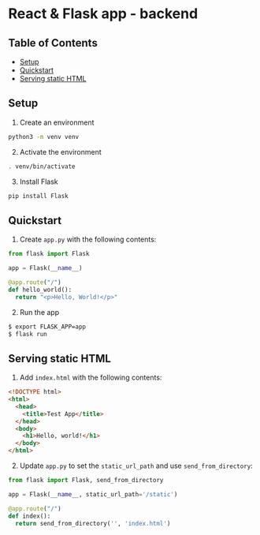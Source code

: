 # React & Flask app - backend

## Table of Contents

- [Setup](#setup)
- [Quickstart](#quickstart)
- [Serving static HTML](#serving-static-html)

## Setup

1. Create an environment

```bash
python3 -m venv venv
```

2. Activate the environment

```bash
. venv/bin/activate
```

3. Install Flask

```bash
pip install Flask
```

## Quickstart

1. Create `app.py` with the following contents:

```python
from flask import Flask

app = Flask(__name__)

@app.route("/")
def hello_world():
  return "<p>Hello, World!</p>"
```

2. Run the app

```bash
$ export FLASK_APP=app
$ flask run
```

## Serving static HTML

1. Add `index.html` with the following contents:

```html
<!DOCTYPE html>
<html>
  <head>
    <title>Test App</title>
  </head>
  <body>
    <h1>Hello, world!</h1>
  </body>
</html>
```

2. Update `app.py` to set the `static_url_path` and use `send_from_directory`:

```python
from flask import Flask, send_from_directory

app = Flask(__name__, static_url_path='/static')

@app.route("/")
def index():
  return send_from_directory('', 'index.html')
```
